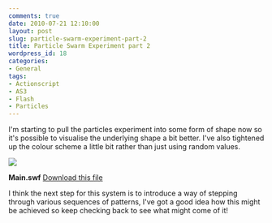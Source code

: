 ```yaml
---
comments: true
date: 2010-07-21 12:10:00
layout: post
slug: particle-swarm-experiment-part-2
title: Particle Swarm Experiment part 2
wordpress_id: 18
categories:
- General
tags:
- Actionscript
- AS3
- Flash
- Particles
---
```



    

I'm starting to pull the particles experiment into some form of shape now so it's possible to visualise the underlying shape a bit better. I've also tightened up the colour scheme a little bit rather than just using random values.




<!-- more -->





[![](http://ianthomasnet.files.wordpress.com/2010/07/unknown.png?w=48)](http://www.ian-thomas.net/particle-swarm-experiment-part-2)



**Main.swf**
[Download this file](http://posterous.com/getfile/files.posterous.com/anatomic/77Pr1VSTqmnraip7k5olbUpvYJbN3fL2VhDa5p7SrSOOXSzuWKPHhDz1aDxO/Main.swf)











I think the next step for this system is to introduce a way of stepping through various sequences of patterns, I've got a good idea how this might be achieved so keep checking back to see what might come of it!


  
